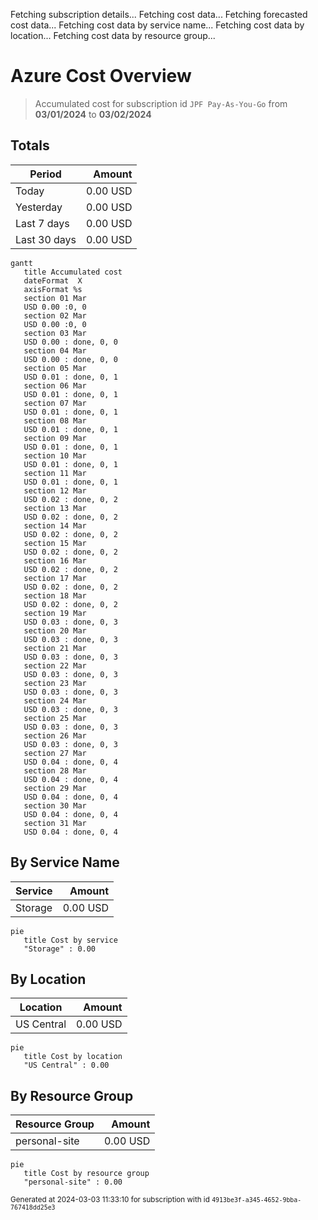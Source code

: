 Fetching subscription details...
Fetching cost data...
Fetching forecasted cost data...
Fetching cost data by service name...
Fetching cost data by location...
Fetching cost data by resource group...
# Azure Cost Overview

> Accumulated cost for subscription id `JPF Pay-As-You-Go` from **03/01/2024** to **03/02/2024**

## Totals

|Period|Amount|
|---|---:|
|Today|0.00 USD|
|Yesterday|0.00 USD|
|Last 7 days|0.00 USD|
|Last 30 days|0.00 USD|

```mermaid
gantt
   title Accumulated cost
   dateFormat  X
   axisFormat %s
   section 01 Mar
   USD 0.00 :0, 0
   section 02 Mar
   USD 0.00 :0, 0
   section 03 Mar
   USD 0.00 : done, 0, 0
   section 04 Mar
   USD 0.00 : done, 0, 0
   section 05 Mar
   USD 0.01 : done, 0, 1
   section 06 Mar
   USD 0.01 : done, 0, 1
   section 07 Mar
   USD 0.01 : done, 0, 1
   section 08 Mar
   USD 0.01 : done, 0, 1
   section 09 Mar
   USD 0.01 : done, 0, 1
   section 10 Mar
   USD 0.01 : done, 0, 1
   section 11 Mar
   USD 0.01 : done, 0, 1
   section 12 Mar
   USD 0.02 : done, 0, 2
   section 13 Mar
   USD 0.02 : done, 0, 2
   section 14 Mar
   USD 0.02 : done, 0, 2
   section 15 Mar
   USD 0.02 : done, 0, 2
   section 16 Mar
   USD 0.02 : done, 0, 2
   section 17 Mar
   USD 0.02 : done, 0, 2
   section 18 Mar
   USD 0.02 : done, 0, 2
   section 19 Mar
   USD 0.03 : done, 0, 3
   section 20 Mar
   USD 0.03 : done, 0, 3
   section 21 Mar
   USD 0.03 : done, 0, 3
   section 22 Mar
   USD 0.03 : done, 0, 3
   section 23 Mar
   USD 0.03 : done, 0, 3
   section 24 Mar
   USD 0.03 : done, 0, 3
   section 25 Mar
   USD 0.03 : done, 0, 3
   section 26 Mar
   USD 0.03 : done, 0, 3
   section 27 Mar
   USD 0.04 : done, 0, 4
   section 28 Mar
   USD 0.04 : done, 0, 4
   section 29 Mar
   USD 0.04 : done, 0, 4
   section 30 Mar
   USD 0.04 : done, 0, 4
   section 31 Mar
   USD 0.04 : done, 0, 4
```

## By Service Name

|Service|Amount|
|---|---:|
|Storage|0.00 USD|

```mermaid
pie
   title Cost by service
   "Storage" : 0.00
```

## By Location

|Location|Amount|
|---|---:|
|US Central|0.00 USD|

```mermaid
pie
   title Cost by location
   "US Central" : 0.00
```

## By Resource Group

|Resource Group|Amount|
|---|---:|
|personal-site|0.00 USD|

```mermaid
pie
   title Cost by resource group
   "personal-site" : 0.00
```

<sup>Generated at 2024-03-03 11:33:10 for subscription with id `4913be3f-a345-4652-9bba-767418dd25e3`</sup>
